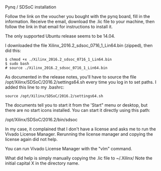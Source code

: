 Pynq / SDSoC installation

Follow the link on the voucher you bought with the pynq board, fill in the information. Receive the email, download the .lic file to your machine, then follow the link in that email for instructions to install it.

The only supported Ubuntu release seems to be 14.04.

I downloaded the file Xilinx_2016.2_sdsoc_0716_1_Lin64.bin (zipped), then did this:

 ```
 $ chmod +x ./Xilinx_2016.2_sdsoc_0716_1_Lin64.bin
 $ sudo bash 
 # source ./Xilinx_2016.2_sdsoc_0716_1_Lin64.bin
 ```

As documented in the release notes, you'll have to source the file /opt/Xilinx/SDSoC/2016.2/settings64.sh every time you log in to set paths. I added this line to my .bashrc:

 ```
 source /opt/Xilinx/SDSoC/2016.2/settings64.sh
 ```

The documents tell you to start it from the 'Start" menu or desktop, but there are no start icons installed. You can start it directly using this path:

/opt/Xilinx/SDSoC/2016.2/bin/sdsoc

In my case, it complained that I don't have a license and asks me to run the Vivado License Manager. Rerunning the license manager and copying the license again did not help.

You can run Vivado License Manager with the "vlm" command.

What did help is simply manually copying the .lic file to ~/.Xilinx/
Note the initial capital X in the directory name.


